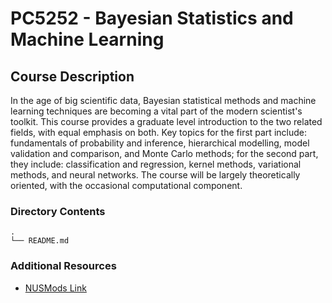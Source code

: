 # PC5252 - Bayesian Statistics and Machine Learning

## Course Description

In the age of big scientific data, Bayesian statistical methods and machine
learning techniques are becoming a vital part of the modern scientist's toolkit.
This course provides a graduate level introduction to the two related fields,
with equal emphasis on both. Key topics for the first part include: fundamentals
of probability and inference, hierarchical modelling, model validation and
comparison, and Monte Carlo methods; for the second part, they include:
classification and regression, kernel methods, variational methods, and neural
networks. The course will be largely theoretically oriented, with the occasional
computational component.

### Directory Contents

```text
.
└── README.md
```

### Additional Resources

- [NUSMods
  Link](https://nusmods.com/courses/PC5252/bayesian-statistics-and-machine-learning)
